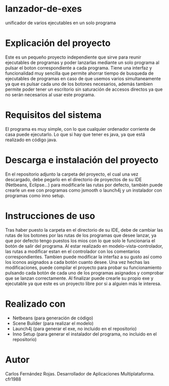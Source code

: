 # lanzador-de-exes
unificador de varios ejecutables en un solo programa
# Explicación del proyecto
Este es un pequeño proyecto independiente que sirve para reunir ejecutables de programas y poder lanzarlas mediante un solo programa al pulsar el boton correspondiente a cada programa. Tiene una interfaz y funcionalidad muy sencilla que permite ahorrar tiempo de busqueda de ejecutables de programas en caso de que usemos varios simultaneamente ya que es pulsar cada uno de los botones necesarios, además tambien permite poder tener un escritorio sin saturación de accesos directos ya que no serán necesarios al usar este programa.
# Requisitos del sistema
El programa es muy simple, con lo que cualquier ordenador corriente de casa puede ejecutarlo. Lo que si hay que tener es java, ya que está realizado en código java.
# Descarga e instalación del proyecto
En el repositorio adjunto la carpeta del proyecto, el cual una vez descargado, debe pegarlo en el directorio de proyectos de su IDE (Netbeans, Eclipse...) para modificarle las rutas por defecto, también puede crearle un exe con programas como jsmooth o launch4j y un instalador con programas como inno setup.
# Instrucciones de uso
Tras haber puesto la carpeta en el directorio de su IDE, debe de cambiar las rutas de los botones por las rutas de los programas que desee lanzar, ya que por defecto tengo puestos los mios con lo que solo le funcionaria el botón de salir del programa. Al estar realizado en modelo-vista-controlador, las rutas a modificar estan en el controlador con los comentarios correspondientes. Tambien puede modificar la interfaz a su gusto así como los iconos asignados a cada botón cuanto desee. Una vez hechas las modificaciones, puede compilar el proyecto para probar su funcionamiento pulsando cada botón de cada uno de los programas asignados y comprobar que se lanzan correctamente. Al finalizar puede crearle su propio exe y ejecutable ya que este es un proyecto libre por si a alguien más le interesa.
# Realizado con
- Netbeans (para generación de código)
- Scene Builder (para realizar el modelo)
- Launch4j (para generar el exe, no incluido en el repositorio)
- Inno Setup (para generar el instalador del programa, no incluido en el repositorio)
# Autor
Carlos Fernández Rojas. Desarrollador de Aplicaciones Multiplataforma. cfr1988
